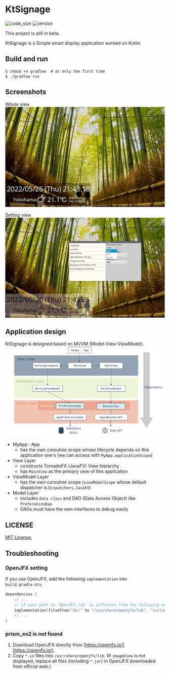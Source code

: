 # KtSignage
![code_size](https://img.shields.io/github/languages/code-size/HiroshiARAKI/ktsignage)
![version](https://img.shields.io/badge/version-1.0.0-blue)

This project is still in beta.

KtSignage is a Simple smart display application worked on Kotlin.

## Build and run
```shell
$ chmod +x gradlew  # at only the first time
$ ./gradlew run
```

## Screenshots
Whole view
![screenshot1](screenshots/screenshot1.png)

Setting view
![screenshot1](screenshots/screenshot2.png)

## Application design
KtSignage is designed based on MVVM (Model-View-ViewModel).
![design](screenshots/design.png)

* MyApp : App
  * has the own coroutine scope whose lifecycle depends on this application one's (we can access with `MyApp.applicationScope`)
* View Layer
  * constructs TornadoFX (JavaFV) View hierarchy
  * has `MainView` as the primary view of this application
* ViewModel Layer
  * has the own coroutine scope (`viewModelScope` whose default dispatcher is `Dispatchers.JavaFX`)
* Model Layer
  * includes `data class` and DAO (Data Access Object) like `PreferencesDao`
  * DAOs must have the own interfaces to debug easily

## LICENSE
[MIT License.](LICENSE.txt)

## Troubleshooting
### OpenJFX setting
If you use OpenJFX, add the following `implementation` into `build.gradle.kts`.
```kotlin
dependencies {
    // ...
    // If your path to "OpenJFX lib" is different from the following one, change yours.
    implementation(fileeTree("dir" to "/usr/share/openjfx/lib", "include" to arrayOf("*.jar")))
    // ...
}
```

### prism_es2 is not found
1. Download OpenJFX directly from [https://openjfx.io/](https://openjfx.io/).
2. Copy `*.so` files into `/usr/share/openjfx/lib`. 
   (If `imageView` is not displayed, replace all files (including `*.jar`) in OpenJFX downloaded from official web.)